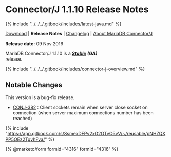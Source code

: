 # Connector/J 1.1.10 Release Notes

{% include "../../../.gitbook/includes/latest-java.md" %}

[Download](https://downloads.mariadb.org/connector-java/1.1.10/) | **Release Notes** | [Changelog](../changelogs/1.1/1.1.10.md) | [About MariaDB Connector/J](https://app.gitbook.com/s/CjGYMsT2MVP4nd3IyW2L/mariadb-connector-j/about-mariadb-connector-j)

**Release date:** 09 Nov 2016

MariaDB Connector/J 1.1.10 is a [_**Stable**_](../../../community-server/about/release-criteria.md) _**(GA)**_\
release.

{% include "../../../.gitbook/includes/connector-j-overview.md" %}

## Notable Changes

This version is a bug-fix release.

* [CONJ-382](https://jira.mariadb.org/browse/CONJ-382) : Client sockets remain when server close socket on connection (when server maximum connections number has been reached)

{% include "https://app.gitbook.com/s/SsmexDFPv2xG2OTyO5yV/~/reusable/pNHZQXPP5OEz2TgvhFva/" %}

{% @marketo/form formid="4316" formId="4316" %}

